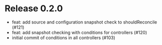 # Release 0.2.0

- feat: add source and configuration snapshot check to shouldReconcile (#121)
- feat: add snapshot checking with conditions for controllers (#120)
- initial commit of conditions in all controllers (#103)
